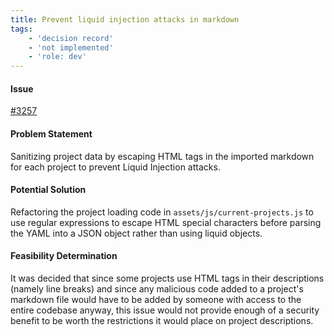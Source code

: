 ```yaml
---
title: Prevent liquid injection attacks in markdown
tags:
    - 'decision record'
    - 'not implemented'
    - 'role: dev'
---
```


#### Issue

[#3257](https://github.com/hackforla/website/issues/3257)

#### Problem Statement

Sanitizing project data by escaping HTML tags in the imported markdown for each project to prevent Liquid Injection attacks.

#### Potential Solution

Refactoring the project loading code in `assets/js/current-projects.js` to use regular expressions to escape HTML special characters before parsing the YAML into a JSON object rather than using liquid objects.

#### Feasibility Determination

It was decided that since some projects use HTML tags in their descriptions (namely line breaks) and since any malicious code added to a project's markdown file would have to be added by someone with access to the entire codebase anyway, this issue would not provide enough of a security benefit to be worth the restrictions it would place on project descriptions.
